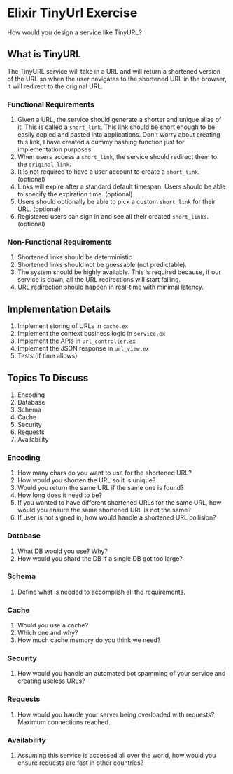 # Elixir TinyUrl Exercise

How would you design a service like TinyURL?

## What is TinyURL

The TinyURL service will take in a URL and will return a shortened version of the URL so when the user navigates to the shortened URL in the browser, it will redirect to the original URL.

### Functional Requirements

1. Given a URL, the service should generate a shorter and unique alias of it. This is called a `short_link`. This link should be short enough to be easily copied and pasted into applications. Don't worry about creating this link, I have created a dummy hashing function just for implementation purposes.
2. When users access a `short_link`, the service should redirect them to the `original_link`.
3. It is not required to have a user account to create a `short_link`. (optional)
4. Links will expire after a standard default timespan. Users should be able to specify the expiration time. (optional)
5. Users should optionally be able to pick a custom `short_link` for their URL. (optional)
6. Registered users can sign in and see all their created `short_links`. (optional)

### Non-Functional Requirements

1. Shortened links should be deterministic.
2. Shortened links should not be guessable (not predictable).
3. The system should be highly available. This is required because, if our service is down, all the URL redirections will start failing.
4. URL redirection should happen in real-time with minimal latency.

## Implementation Details

1. Implement storing of URLs in `cache.ex`
2. Implement the context business logic in `service.ex`
3. Implement the APIs in `url_controller.ex`
4. Implement the JSON response in `url_view.ex`
5. Tests (if time allows)

## Topics To Discuss

1. Encoding
2. Database
3. Schema
4. Cache
5. Security
6. Requests
7. Availability

### Encoding

1. How many chars do you want to use for the shortened URL?
2. How would you shorten the URL so it is unique?
3. Would you return the same URL if the same one is found?
4. How long does it need to be?
5. If you wanted to have different shortened URLs for the same URL, how would you ensure the same shortened URL is not the same?
6. If user is not signed in, how would handle a shortened URL collision?

### Database

1. What DB would you use? Why?
2. How would you shard the DB if a single DB got too large?

### Schema

1. Define what is needed to accomplish all the requirements.

### Cache

1. Would you use a cache?
2. Which one and why?
3. How much cache memory do you think we need?

### Security

1. How would you handle an automated bot spamming of your service and creating useless URLs?

### Requests

1. How would you handle your server being overloaded with requests? Maximum connections reached.

### Availability

1. Assuming this service is accessed all over the world, how would you ensure requests are fast in other countries?
